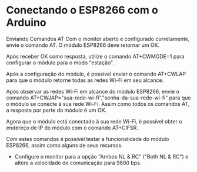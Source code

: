 # Conectando o ESP8266 com o Arduino

Enviando Comandos AT
Com o monitor aberto e configurado corretamente, envie o comando AT. 
O módulo ESP8266 deve retornar um OK.

Após receber OK como resposta, utilize o comando AT+CWMODE=1 para configurar o módulo para o modo "estação".

Após a configuração do módulo, é possível enviar o comando AT+CWLAP para que o módulo retorne todas as redes Wi-Fi em seu alcance.

Após observar as redes Wi-Fi em alcance do módulo ESP8266, envie o comando AT+CWJAP="sua-rede-wi-fi","senha-da-sua-rede-wi-fi" para que o módulo se conecte à sua rede Wi-Fi. Assim como todos os comandos AT, a resposta por parte do módulo é um OK.

Agora que o módulo está conectado à sua rede Wi-Fi, é possível obter o endereço de IP do módulo com o comando AT+CIFSR.

Com estes comandos é possível testar a funcionalidade do módulo ESP8266, assim como alguns de seus recursos.

* Configure o monitor para a opção "Ambos NL & RC" ("Both NL & RC") e altere a velocidade de comunicação para 9600 bps.
